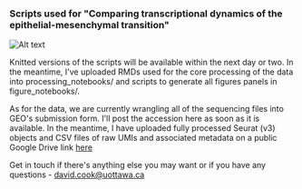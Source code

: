 ### Scripts used for "Comparing transcriptional dynamics of the epithelial-mesenchymal transition"
![Alt text](figure_1.tiff)

Knitted versions of the scripts will be available within the next day or two. In the meantime, I've uploaded RMDs used for the core processing of the data into processing_notebooks/ and scripts to generate all figures panels in figure_notebooks/.

As for the data, we are currently wrangling all of the sequencing files into GEO's submission form. I'll post the accession here as soon as it is available. In the meantime, I have uploaded fully processed Seurat (v3) objects and CSV files of raw UMIs and associated metadata on a public Google Drive link [here](https://drive.google.com/open?id=1lZ38Uj2ZjmFus7XbHGTATh8f9MqXLAf_)

Get in touch if there's anything else you may want or if you have any questions - david.cook@uottawa.ca
